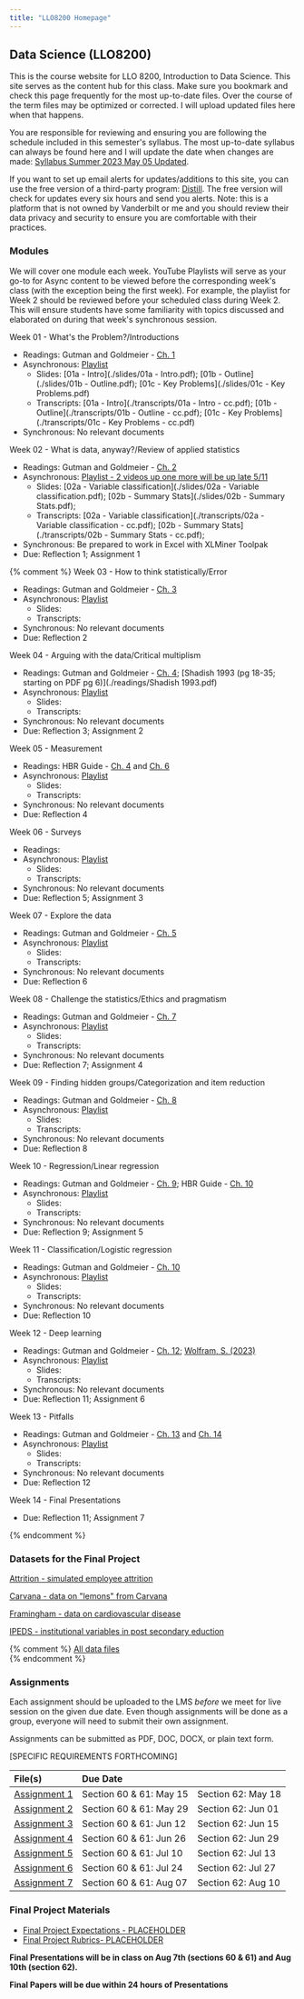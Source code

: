 ```yaml
---
title: "LLO8200 Homepage"
---
```

## Data Science (LLO8200)
This is the course website for LLO 8200, Introduction to Data Science. This site serves as the content hub for this class. Make sure you bookmark and check this page frequently for the most up-to-date files. Over the course of the term files may be optimized or corrected. I will upload updated files here when that happens. 

You are responsible for reviewing and ensuring you are following the schedule included in this semester's syllabus. The most up-to-date syllabus can always be found here and I will update the date when changes are made: [Syllabus Summer 2023 May 05 Updated](./Garcia_LLO8200_syllabus_Summer2023.pdf). 

If you want to set up email alerts for updates/additions to this site, you can use the free version of a third-party program: [Distill](https://distill.io/). The free version will check for updates every six hours and send you alerts. Note: this is a platform that is not owned by Vanderbilt or me and you should review their data privacy and security to ensure you are comfortable with their practices.

### Modules 
We will cover one module each week. YouTube Playlists will serve as your go-to for Async content to be viewed before the corresponding week's class (with the exception being the first week). For example, the playlist for Week 2 should be reviewed before your scheduled class during Week 2. This will ensure students have some familiarity with topics discussed and elaborated on during that week's synchronous session.      

  
Week 01 - What's the Problem?/Introductions 
* Readings: Gutman and Goldmeier - [Ch. 1](https://ebookcentral.proquest.com/lib/vand/reader.action?docID=6561823&ppg=45)
* Asynchronous: [Playlist](https://youtube.com/playlist?list=PLgM_PEP2Xv8hR2ZZiHHmXtLF6Wt5qIMDp)
	* Slides: [01a - Intro](./slides/01a - Intro.pdf); [01b - Outline](./slides/01b - Outline.pdf); [01c - Key Problems](./slides/01c - Key Problems.pdf)
	* Transcripts: [01a - Intro](./transcripts/01a - Intro - cc.pdf); [01b - Outline](./transcripts/01b - Outline - cc.pdf); [01c - Key Problems](./transcripts/01c - Key Problems - cc.pdf)
* Synchronous: No relevant documents

Week 02 - What is data, anyway?/Review of applied statistics 
* Readings: Gutman and Goldmeier - [Ch. 2](https://ebookcentral.proquest.com/lib/vand/reader.action?docID=6561823&ppg=55)
 * Asynchronous: [Playlist - 2 videos up one more will be up late 5/11](https://youtube.com/playlist?list=PLgM_PEP2Xv8grimiMTKAsl3xGcMJBrbVV)
	* Slides: [02a - Variable classification](./slides/02a - Variable classification.pdf); [02b - Summary Stats](./slides/02b - Summary Stats.pdf); [](./slides/)
	* Transcripts: [02a - Variable classification](./transcripts/02a - Variable classification - cc.pdf); [02b - Summary Stats](./transcripts/02b - Summary Stats - cc.pdf); [](./transcripts/)
* Synchronous: Be prepared to work in Excel with XLMiner Toolpak
* Due: Reflection 1; Assignment 1


 {% comment %} 
Week 03 - How to think statistically/Error
* Readings: Gutman and Goldmeier - [Ch. 3](https://ebookcentral.proquest.com/lib/vand/reader.action?docID=6561823&ppg=63)
* Asynchronous: [Playlist](./)
	* Slides: [](./slides/)
	* Transcripts: [](./transcripts/)
* Synchronous: No relevant documents
* Due: Reflection 2

Week 04 - Arguing with the data/Critical multiplism
* Readings: Gutman and Goldmeier - [Ch. 4](https://ebookcentral.proquest.com/lib/vand/reader.action?docID=6561823&ppg=79); [Shadish 1993 (pg 18-35; starting on PDF pg 6)](./readings/Shadish 1993.pdf)
* Asynchronous: [Playlist](./)
	* Slides: [](./slides/)
	* Transcripts: [](./transcripts/)
* Synchronous: No relevant documents
* Due: Reflection 3; Assignment 2

Week 05 - Measurement
* Readings: HBR Guide - [Ch. 4](https://ebookcentral.proquest.com/lib/vand/reader.action?docID=5180055&ppg=48) and [Ch. 6](https://ebookcentral.proquest.com/lib/vand/reader.action?docID=5180055&ppg=62)
* Asynchronous: [Playlist](./)
	* Slides: [](./slides/)
	* Transcripts: [](./transcripts/)
* Synchronous: No relevant documents
* Due: Reflection 4

Week 06 - Surveys
* Readings: 
* Asynchronous: [Playlist](./)
	* Slides: [](./slides/)
	* Transcripts: [](./transcripts/)
* Synchronous: No relevant documents
* Due: Reflection 5; Assignment 3

Week 07 - Explore the data
* Readings: Gutman and Goldmeier - [Ch. 5](https://ebookcentral.proquest.com/lib/vand/reader.action?docID=6561823&ppg=93)
* Asynchronous: [Playlist](./)
	* Slides: [](./slides/)
	* Transcripts: [](./transcripts/)
* Synchronous: No relevant documents
* Due: Reflection 6

Week 08 - Challenge the statistics/Ethics and pragmatism
* Readings: Gutman and Goldmeier - [Ch. 7](https://ebookcentral.proquest.com/lib/vand/reader.action?docID=6561823&ppg=125)
* Asynchronous: [Playlist](./)
	* Slides: [](./slides/)
	* Transcripts: [](./transcripts/)
* Synchronous: No relevant documents
* Due: Reflection 7; Assignment 4

Week 09 - Finding hidden groups/Categorization and item reduction
* Readings: Gutman and Goldmeier - [Ch. 8](https://ebookcentral.proquest.com/lib/vand/reader.action?docID=6561823&ppg=143)
* Asynchronous: [Playlist](./)
	* Slides: [](./slides/)
	* Transcripts: [](./transcripts/)
* Synchronous: No relevant documents
* Due: Reflection 8

Week 10 - Regression/Linear regression
* Readings: Gutman and Goldmeier - [Ch. 9](https://ebookcentral.proquest.com/lib/vand/reader.action?docID=6561823&ppg=159); HBR Guide - [Ch. 10](https://ebookcentral.proquest.com/lib/vand/reader.action?docID=5180055&ppg=98)
* Asynchronous: [Playlist](./)
	* Slides: [](./slides/)
	* Transcripts: [](./transcripts/)
* Synchronous: No relevant documents
* Due: Reflection 9; Assignment 5

Week 11 - Classification/Logistic regression
* Readings: Gutman and Goldmeier - [Ch. 10](https://ebookcentral.proquest.com/lib/vand/reader.action?docID=6561823&ppg=175)
* Asynchronous: [Playlist](./)
	* Slides: [](./slides/)
	* Transcripts: [](./transcripts/)
* Synchronous: No relevant documents
* Due: Reflection 10

Week 12 - Deep learning
* Readings: Gutman and Goldmeier - [Ch. 12](https://ebookcentral.proquest.com/lib/vand/reader.action?docID=6561823&ppg=213); [Wolfram, S. (2023)](https://writings.stephenwolfram.com/2023/02/what-is-chatgpt-doing-and-why-does-it-work/)
* Asynchronous: [Playlist](./)
	* Slides: [](./slides/)
	* Transcripts: [](./transcripts/)
* Synchronous: No relevant documents
* Due: Reflection 11; Assignment 6

Week 13 - Pitfalls
* Readings: Gutman and Goldmeier - [Ch. 13](https://ebookcentral.proquest.com/lib/vand/reader.action?docID=6561823&ppg=235) and [Ch. 14](https://ebookcentral.proquest.com/lib/vand/reader.action?docID=6561823&ppg=245)
* Asynchronous: [Playlist](./)
	* Slides: [](./slides/)
	* Transcripts: [](./transcripts/)
* Synchronous: No relevant documents
* Due: Reflection 12

Week 14 - Final Presentations
* Due: Reflection 11; Assignment 7



{% endcomment %}

### Datasets for the Final Project     
[Attrition - simulated employee attrition](./data/Attrition.zip)

[Carvana - data on "lemons" from Carvana](./data/Carvana.zip)

[Framingham - data on cardiovascular disease](./data/framingham.zip)

[IPEDS - institutional variables in post secondary eduction](./data/IPEDs.zip)

{% comment %}
[All data files](./datasets/datasets_files.zip)\
{% endcomment %}
<!--- These need to be added to the dataset repository next term --->

### Assignments
Each assignment should be uploaded to the LMS _before_ we meet for live session on the given due date. Even though assignments will be done as a group, everyone will need to submit their own assignment.

Assignments can be submitted as PDF, DOC, DOCX, or plain text form. 

[SPECIFIC REQUIREMENTS FORTHCOMING]

| File(s)      | Due Date            |                     |
|:-------------|:--------------------|:--------------------|
| [Assignment 1](./assignments/A1.txt)| Section 60 & 61: May 15 |Section 62: May 18 |
| [Assignment 2]()| Section 60 & 61: May 29 |Section 62: Jun 01 |
| [Assignment 3]()| Section 60 & 61: Jun 12 |Section 62: Jun 15 |
| [Assignment 4]()| Section 60 & 61: Jun 26 |Section 62: Jun 29 |
| [Assignment 5]()| Section 60 & 61: Jul 10 |Section 62: Jul 13 |
| [Assignment 6]()| Section 60 & 61: Jul 24 |Section 62: Jul 27 |
| [Assignment 7]()| Section 60 & 61: Aug 07 |Section 62: Aug 10 |


### Final Project Materials
* [Final Project Expectations - PLACEHOLDER]() 
* [Final Project Rubrics- PLACEHOLDER]()

**Final Presentations will be in class on Aug 7th (sections 60 & 61) and Aug 10th (section 62).**

**Final Papers will be due within 24 hours of Presentations**
